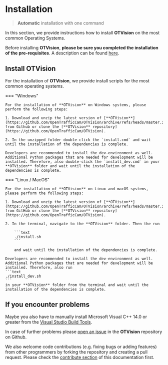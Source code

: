 # Installation

> **Automatic** installation with one command

In this section, we provide instructions how to install **OTVision** on the most common Operating Systems.

Before installing **OTVision**, **please be sure you completed the installation of the pre-requisites**. A description can be found [here](../requirements/).

## Install OTVision

For the installation of **OTVision**, we provide install scripts for the most common operating systems.

=== "Windows"

    For the installation of **OTVision** on Windows systems, please perform the following steps:

    1. Download and unzip the latest version of [**OTVision**](https://github.com/OpenTrafficCam/OTVision/archive/refs/heads/master.zip) from Github or clone the [**OTVision** repository](https://github.com/OpenTrafficCam/OTVision).

    2. In the unzipped folder double-click the `install.cmd` and wait until the installation of the dependencies is complete.

    Developers are recommended to install the dev-environment as well. Additional Python packages that are needed for development will be installed. Therefore, also double-click the `install_dev.cmd` in your **OTVision** folder and wait until the installation of the dependencies is complete.

=== "Linux / MacOS"

    For the installation of **OTVision** on Linux and macOS systems, please perform the following steps:

    1. Download and unzip the latest version of [**OTVision**](https://github.com/OpenTrafficCam/OTVision/archive/refs/heads/master.zip) from GitHub or clone the [**OTVision** repository](https://github.com/OpenTrafficCam/OTVision).

    2. In the terminal, navigate to the **OTVision** folder. Then the run 
    
        ```text 
        ./install.sh
        ``` 
    
        and wait until the installation of the dependencies is complete.

    Developers are recommended to install the dev-environment as well. Additional Python packages that are needed for development will be installed. Therefore, also run 
    ```text 
    ./install_dev.sh
    ``` 
    in your **OTVision** folder from the terminal and wait until the installation of the dependencies is complete.

## If you encounter problems

Maybe you also have to manually install Microsoft Visual C++ 14.0 or greater from the [Visual Studio Build Tools](https://visualstudio.microsoft.com/visual-cpp-build-tools/).

In case of further problems please [open an issue](https://github.com/OpenTrafficCam/OTVision/issues/new) in the **OTVision** repository on Github.

We also welcome code contributions (e.g. fixing bugs or adding features) from other programmers by forking the repository and creating a pull request.
Please check the [contribute section](https://opentrafficcam.org/contribute/) of this documentation first.
